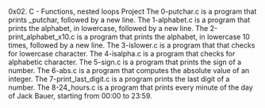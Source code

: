0x02. C - Functions, nested loops Project 
The 0-putchar.c is a program that prints _putchar, followed by a new line. 
The 1-alphabet.c is a program that prints the alphabet, in lowercase, followed by a new line. 
The 2-print_alphabet_x10.c is a program that prints the alphabet, in lowercase 10 times, followed by a new line. 
The 3-islower.c is a program that that checks for lowercase character. 
The 4-isalpha.c is a program that checks for alphabetic character. 
The 5-sign.c is a program that prints the sign of a number. 
The 6-abs.c is a program that computes the absolute value of an integer.
The 7-print_last_digit.c is a program prints the last digit of a number.
The 8-24_hours.c is a program that prints every minute of the day of Jack Bauer, starting from 00:00 to 23:59.
